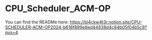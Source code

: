 # CPU_Scheduler_ACM-OP
You can find the READMe here: <https://bl4ckw4t3r.notion.site/CPU-SCHEDULER-ACM-OP2024-b618f899e8ed44838d4c84b05f04b5c9?pvs=4>
